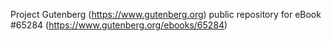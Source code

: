 Project Gutenberg (https://www.gutenberg.org) public repository for
eBook #65284 (https://www.gutenberg.org/ebooks/65284)
